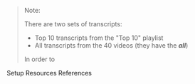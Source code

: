 

> Note: 
>
> There are two sets of transcripts:
> * Top 10 transcripts from the "Top 10" playlist
> * All transcripts from the 40 videos (they have the **_all_**)
>
> In order to 

Setup
Resources
References